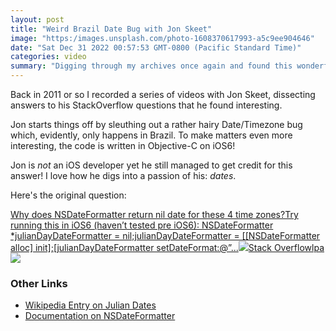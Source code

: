 ```yaml
---
layout: post
title: "Weird Brazil Date Bug with Jon Skeet"
image: "https:/images.unsplash.com/photo-1608370617993-a5c9ee904646"
date: "Sat Dec 31 2022 00:57:53 GMT-0800 (Pacific Standard Time)"
categories: video
summary: "Digging through my archives once again and found this wonderful video with Jon Skeet doing what he loves to do: sleuthing date bugs and answering questions on StackOverflow!"
---
```


Back in 2011 or so I recorded a series of videos with Jon Skeet, dissecting answers to his StackOverflow questions that he found interesting.

Jon starts things off by sleuthing out a rather hairy Date/Timezone bug which, evidently, only happens in Brazil. To make matters even more interesting, the code is written in Objective-C on iOS6!

Jon is _not_ an iOS developer yet he still managed to get credit for this answer! I love how he digs into a passion of his: _dates_.

Here's the original question:

[Why does NSDateFormatter return nil date for these 4 time zones?Try running this in iOS6 (haven’t tested pre iOS6): NSDateFormatter \*julianDayDateFormatter = nil;julianDayDateFormatter = \[\[NSDateFormatter alloc\] init\];\[julianDayDateFormatter setDateFormat:@”...![](https://cdn.sstatic.net/Sites/stackoverflow/Img/apple-touch-icon.png?v=c78bd457575a)Stack Overflowlpa![](https://cdn.sstatic.net/Sites/stackoverflow/Img/apple-touch-icon@2.png?v=73d79a89bded)](https://stackoverflow.com/questions/12922645/why-does-nsdateformatter-return-nil-date-for-these-4-time-zones)

### Other Links

* [Wikipedia Entry on Julian Dates](http://en.wikipedia.org/wiki/Julian%5Fday)
* [Documentation on NSDateFormatter](http://developer.apple.com/library/mac/#documentation/Cocoa/Reference/Foundation/Classes/NSDateFormatter%5FClass/Reference/Reference.html)